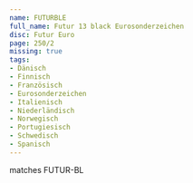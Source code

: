 ```yaml
---
name: FUTURBLE
full_name: Futur 13 black Eurosonderzeichen
disc: Futur Euro
page: 250/2
missing: true
tags:
- Dänisch
- Finnisch
- Französisch
- Eurosonderzeichen
- Italienisch
- Niederländisch
- Norwegisch
- Portugiesisch
- Schwedisch
- Spanisch
---
```

matches FUTUR-BL
